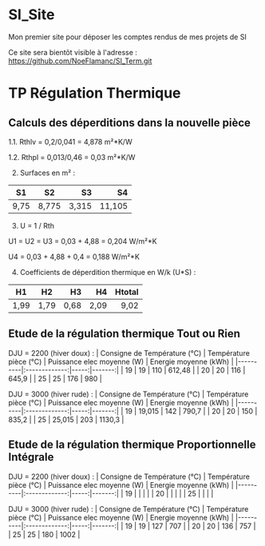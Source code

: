 # SI_Site
Mon premier site pour déposer les comptes rendus de mes projets de SI

Ce site sera bientôt visible à l'adresse : https://github.com/NoeFlamanc/SI_Term.git

# TP Régulation Thermique
## Calculs des déperditions dans la nouvelle pièce

1.1. Rthlv = 0,2/0,041 = 4,878 m²*K/W

1.2. Rthpl = 0,013/0,46 = 0,03 m²*K/W

2. Surfaces en m² :

|  S1  |  S2  |  S3   |  S4   |
|----------|:-------------:|-----:|------:|
| 9,75 | 8,775 | 3,315 | 11,105 |

3.  U = 1 / Rth

U1 = U2 = U3 = 0,03 + 4,88 = 0,204 W/m²*K

U4 = 0,03 + 4,88 + 0,4 = 0,188 W/m²*K

4.  Coefficients de déperdition thermique en W/k (U*S) :

|  H1  |    H2    | H3 | H4 | Htotal |
|----------|:-------------:|-----:|-------:|------:|
| 1,99 | 1,79 | 0,68 | 2,09 | 9,02 |

## Etude de la régulation thermique Tout ou Rien

DJU = 2200 (hiver doux) :
| Consigne de Température (°C)   |   Température pièce (°C)    | Puissance elec moyenne (W) |  Energie moyenne (kWh)    |
|----------|:-------------:|-----:|-------:|
| 19 | 19 | 110 | 612,48  |
| 20 |   20  | 116 |  645,9  |
| 25 | 25 | 176  |  980   |

DJU = 3000 (hiver rude) : 
| Consigne de Température (°C)   |   Température pièce (°C)    | Puissance elec moyenne (W) |  Energie moyenne (kWh)    |
|----------|:-------------:|-----:|-------:|
| 19 | 19,015 | 142 | 790,7  |
| 20 |   20  | 150 |  835,2  |
| 25 | 25,015 | 203  |  1130,3   |

## Etude de la régulation thermique Proportionnelle Intégrale

DJU = 2200 (hiver doux) :
| Consigne de Température (°C)   |   Température pièce (°C)    | Puissance elec moyenne (W) |  Energie moyenne (kWh)    |
|----------|:-------------:|-----:|-------:|
| 19 |  |  |   |
| 20 |     |  |    |
| 25 |  |  |     |

DJU = 3000 (hiver rude) :
| Consigne de Température (°C)   |   Température pièce (°C)    | Puissance elec moyenne (W) |  Energie moyenne (kWh)    |
|----------|:-------------:|-----:|-------:|
| 19 | 19 | 127 | 707  |
| 20 |   20  | 136 |  757  |
| 25 | 25 | 180  |  1002  |
